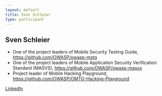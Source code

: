 ```yaml
---
layout: default
title: Sven Schleier
type: participant
---
```


## Sven Schleier

* One of the project leaders of Mobile Security Testing Guide, https://github.com/OWASP/owasp-mstg
* One of the project leaders of Mobile Application Security Verification Standard (MASVS), https://github.com/OWASP/owasp-masvs
* Project leader of Mobile Hacking Playground, https://github.com/OWASP/OMTG-Hacking-Playground

[LinkedIn](https://www.linkedin.com/in/sven-schleier-98259194)
